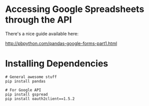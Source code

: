 # Accessing Google Spreadsheets through the API

There's a nice guide available here:

http://pbpython.com/pandas-google-forms-part1.html

# Installing Dependencies

```
# General awesome stuff
pip install pandas

# For Google API
pip install gspread
pip install oauth2client==1.5.2
```
